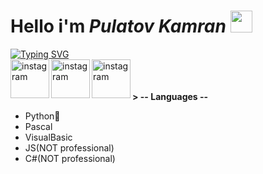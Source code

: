 # Hello i'm <i>Pulatov Kamran</i> <img src="https://media.giphy.com/media/hvRJCLFzcasrR4ia7z/giphy.gif" width="35px">
[![Typing SVG](https://readme-typing-svg.herokuapp.com?color=%2336BCF7&lines=Nice+to+meet+you)](https://git.io/typing-svg)<br/>
<a href="https://instagram.com/callistodev1">
  <img align="left" alt="instagram" width="62px" src="https://cdn.jsdelivr.net/npm/simple-icons@v3/icons/instagram.svg" />
</a>
<a href="https://t.me/callistodev1">
  <img align="left" alt="instagram" width="62px" src="https://cdn.jsdelivr.net/npm/simple-icons@v3/icons/telegram.svg" />
</a>
<a href="https://github.com/WrldEngine">
  <img align="left" alt="instagram" width="62px" src="https://cdn.jsdelivr.net/npm/simple-icons@v3/icons/github.svg" />
</a>
<br/>
<br/>
<br/>
<strong> > -- Languages -- </strong>

- Python🐍
- Pascal
- VisualBasic
- JS(NOT professional)
- C#(NOT professional)
<br/>

